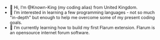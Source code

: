 - 👋 Hi, I’m @Known-King (my coding alias) from United Kingdom.
- 👀 I’m interested in learning a few programming languages - not so much "in-depth" but enough to help me overcome some of my present coding goals. 
- 🌱 I’m currently learning how to build my first Flarum extension. Flarum is an opensource internet forum software.

<!---
Known-King/Known-King is a ✨ special ✨ repository because its `README.md` (this file) appears on your GitHub profile.
You can click the Preview link to take a look at your changes.
--->
